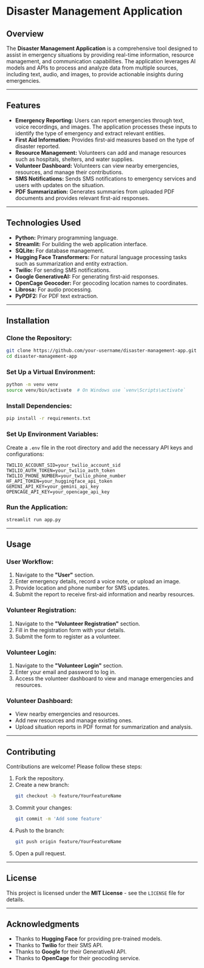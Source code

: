 # Disaster Management Application

## Overview
The **Disaster Management Application** is a comprehensive tool designed to assist in emergency situations by providing real-time information, resource management, and communication capabilities. The application leverages AI models and APIs to process and analyze data from multiple sources, including text, audio, and images, to provide actionable insights during emergencies.

---

## Features
- **Emergency Reporting:** Users can report emergencies through text, voice recordings, and images. The application processes these inputs to identify the type of emergency and extract relevant entities.
- **First Aid Information:** Provides first-aid measures based on the type of disaster reported.
- **Resource Management:** Volunteers can add and manage resources such as hospitals, shelters, and water supplies.
- **Volunteer Dashboard:** Volunteers can view nearby emergencies, resources, and manage their contributions.
- **SMS Notifications:** Sends SMS notifications to emergency services and users with updates on the situation.
- **PDF Summarization:** Generates summaries from uploaded PDF documents and provides relevant first-aid responses.

---

## Technologies Used
- **Python:** Primary programming language.
- **Streamlit:** For building the web application interface.
- **SQLite:** For database management.
- **Hugging Face Transformers:** For natural language processing tasks such as summarization and entity extraction.
- **Twilio:** For sending SMS notifications.
- **Google GenerativeAI:** For generating first-aid responses.
- **OpenCage Geocoder:** For geocoding location names to coordinates.
- **Librosa:** For audio processing.
- **PyPDF2:** For PDF text extraction.

---

## Installation
### Clone the Repository:
```bash
git clone https://github.com/your-username/disaster-management-app.git
cd disaster-management-app
```

### Set Up a Virtual Environment:
```bash
python -m venv venv
source venv/bin/activate  # On Windows use `venv\Scripts\activate`
```

### Install Dependencies:
```bash
pip install -r requirements.txt
```

### Set Up Environment Variables:
Create a `.env` file in the root directory and add the necessary API keys and configurations:
```plaintext
TWILIO_ACCOUNT_SID=your_twilio_account_sid
TWILIO_AUTH_TOKEN=your_twilio_auth_token
TWILIO_PHONE_NUMBER=your_twilio_phone_number
HF_API_TOKEN=your_huggingface_api_token
GEMINI_API_KEY=your_gemini_api_key
OPENCAGE_API_KEY=your_opencage_api_key
```

### Run the Application:
```bash
streamlit run app.py
```

---

## Usage
### User Workflow:
1. Navigate to the **"User"** section.
2. Enter emergency details, record a voice note, or upload an image.
3. Provide location and phone number for SMS updates.
4. Submit the report to receive first-aid information and nearby resources.

### Volunteer Registration:
1. Navigate to the **"Volunteer Registration"** section.
2. Fill in the registration form with your details.
3. Submit the form to register as a volunteer.

### Volunteer Login:
1. Navigate to the **"Volunteer Login"** section.
2. Enter your email and password to log in.
3. Access the volunteer dashboard to view and manage emergencies and resources.

### Volunteer Dashboard:
- View nearby emergencies and resources.
- Add new resources and manage existing ones.
- Upload situation reports in PDF format for summarization and analysis.

---

## Contributing
Contributions are welcome! Please follow these steps:
1. Fork the repository.
2. Create a new branch:
   ```bash
   git checkout -b feature/YourFeatureName
   ```
3. Commit your changes:
   ```bash
   git commit -m 'Add some feature'
   ```
4. Push to the branch:
   ```bash
   git push origin feature/YourFeatureName
   ```
5. Open a pull request.

---

## License
This project is licensed under the **MIT License** - see the `LICENSE` file for details.

---

## Acknowledgments
- Thanks to **Hugging Face** for providing pre-trained models.
- Thanks to **Twilio** for their SMS API.
- Thanks to **Google** for their GenerativeAI API.
- Thanks to **OpenCage** for their geocoding service.


